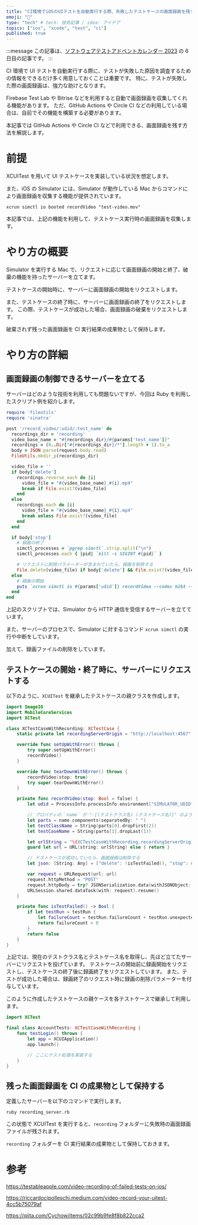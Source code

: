 ```yaml
---
title: "CI環境でiOSのUIテストを自動実行する際、失敗したテストケースの画面録画を残す"
emoji: "📸"
type: "tech" # tech: 技術記事 / idea: アイデア
topics: ["ios", "xcode", "test", "ci"]
published: true
---
```


:::message
この記事は、[ソフトウェアテストアドベントカレンダー 2023](https://qiita.com/advent-calendar/2023/softwaretesting) の 6 日目の記事です。
:::

CI 環境で UI テストを自動実行する際に、テストが失敗した原因を調査するための情報をできるだけ多く用意しておくことは重要です。
特に、テストが失敗した際の画面録画は、強力な助けとなります。

Firebase Test Lab や Bitrise などを利用すると自動で画面録画を収集してくれる機能があります。
ただ、GitHub Actions や Circle CI などの利用している場合は、自前でその機能を構築する必要があります。

本記事では GitHub Actions や Circle CI などで利用できる、画面録画を残す方法を解説します。

# 前提

XCUITest を用いて UI テストケースを実装している状況を想定します。

また、iOS の Simulator には、Simulator が動作している Mac からコマンドにより画面録画を収集する機能が提供されています。

```shell
xcrun simctl io booted recordVideo "test-video.mov"
```

本記事では、上記の機能を利用して、テストケース実行時の画面録画を収集します。

# やり方の概要

Simulator を実行する Mac で、リクエストに応じて画面録画の開始と終了、破棄の機能を持ったサーバーを立てます。

テストケースの開始時に、サーバーに画面録画の開始をリクエストします。

また、テストケースの終了時に、サーバーに画面録画の終了をリクエストします。
この際、テストケースが成功した場合、画面録画の破棄をリクエストします。

破棄されず残った画面録画を CI 実行結果の成果物として保持します。

# やり方の詳細

## 画面録画の制御できるサーバーを立てる

サーバーはどのような技術を利用しても問題ないですが、今回は Ruby を利用したスクリプト例を紹介します。

```ruby:recording_server.rb
require 'fileutils'
require 'sinatra'

post '/record_video/:udid/:test_name' do
  recordings_dir = 'recording'
  video_base_name = "#{recordings_dir}/#{params['test_name']}"
  recordings = (0..Dir["#{recordings_dir}/*"].length + 1).to_a
  body = JSON.parse(request.body.read)
  FileUtils.mkdir_p(recordings_dir)

  video_file = ''
  if body['delete']
    recordings.reverse_each do |i|
      video_file = "#{video_base_name}_#{i}.mp4"
      break if File.exist?(video_file)
    end
  else
    recordings.each do |i|
      video_file = "#{video_base_name}_#{i}.mp4"
      break unless File.exist?(video_file)
    end
  end

  if body['stop']
    # 録画の終了
    simctl_processes = `pgrep simctl`.strip.split("\n")
    simctl_processes.each { |pid| `kill -s SIGINT #{pid}` }

    # リクエストに削除パラメーターが含まれていたら、録画を削除する
    File.delete(video_file) if body['delete'] && File.exist?(video_file)
  else
    # 録画の開始
    puts `xcrun simctl io #{params['udid']} recordVideo --codec h264 --force #{video_file} &`
  end
end
```

上記のスクリプトでは、Simulator から HTTP 通信を受信するサーバーを立てています。

また、サーバーのプロセスで、Simulator に対するコマンド `xcrun simctl` の実行や中断をしています。

加えて、録画ファイルの削除をしています。

## テストケースの開始・終了時に、サーバーにリクエストする

以下のように、`XCUITest` を継承したテストケースの親クラスを作成します。

```swift:XCTestCaseWithRecording.swift
import ImageIO
import MobileCoreServices
import XCTest

class XCTestCaseWithRecording: XCTestCase {
    static private let recordingServerOrigin = "http://localhost:4567"

    override func setUpWithError() throws {
        try super.setUpWithError()
        recordVideo()
    }

    override func tearDownWithError() throws {
        recordVideo(stop: true)
        try super.tearDownWithError()
    }

    private func recordVideo(stop: Bool = false) {
        let udid = ProcessInfo.processInfo.environment["SIMULATOR_UDID"] ?? ""

        // プロパティの `name` が "-[(テストクラス名) (テストケース名)]" のような形式なので、パースする
        let parts = name.components(separatedBy: " ")
        let testClassName = String(parts[0].dropFirst(2))
        let testCaseName = String(parts[1].dropLast(1))

        let urlString = "\(XCTestCaseWithRecording.recordingServerOrigin)/record_video/\(udid)/\(testClassName).\(testCaseName)"
        guard let url = URL(string: urlString) else { return }

        // テストケースが成功していたら、画面録画は削除する
        let json: [String: Any] = ["delete": !isTestFailed(), "stop": stop]

        var request = URLRequest(url: url)
        request.httpMethod = "POST"
        request.httpBody = try? JSONSerialization.data(withJSONObject: json, options: [])
        URLSession.shared.dataTask(with: request).resume()
    }

    private func isTestFailed() -> Bool {
        if let testRun = testRun {
            let failureCount = testRun.failureCount + testRun.unexpectedExceptionCount
            return failureCount > 0
        }
        return false
    }
}
```

上記では、現在のテストクラス名とテストケース名を取得し、先ほど立てたサーバーにリクエストを投げています。
テストケースの開始前に録画開始をリクエストし、テストケースの終了後に録画終了をリクエストしています。
また、テストが成功した場合は、録画終了のリクエスト時に録画の削除パラメーターを付与しています。

このように作成したテストケースの親ケースを各テストケースで継承して利用します。

```swift
import XCTest

final class AccountTests: XCTestCaseWithRecording {
    func testLogin() throws {
        let app = XCUIApplication()
        app.launch()

        // ここにテスト処理を実装する
    }
}
```

## 残った画面録画を CI の成果物として保持する

定義したサーバーを以下のコマンドで実行します。

```shell
ruby recording_server.rb
```

この状態で XCUITest を実行すると、`recording` フォルダーに失敗時の画面録画ファイルが残されます。

`recording` フォルダーを CI 実行結果の成果物として保持しておきます。

# 参考

https://testableapple.com/video-recording-of-failed-tests-on-ios/

https://riccardocipolleschi.medium.com/video-record-your-uitest-4cc5b75079af

https://qiita.com/Cychow/items/02c99b9fe8f8b822cca2
